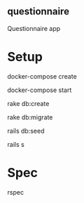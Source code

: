 ## questionnaire

Questionnaire app

# Setup

docker-compose create

docker-compose start

rake db:create

rake db:migrate

rails db:seed

rails s

# Spec

rspec